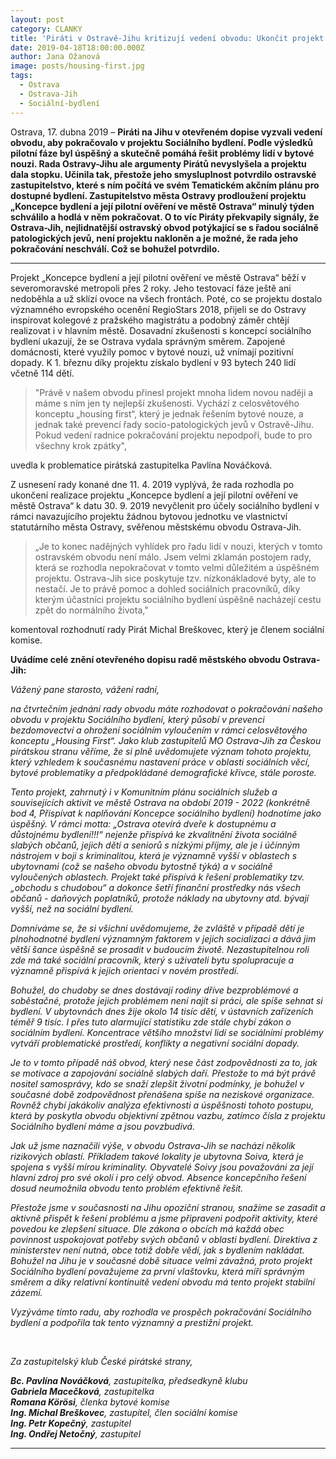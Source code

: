 ```yaml
---
layout: post
category: CLANKY
title: 'Piráti v Ostravě-Jihu kritizují vedení obvodu: Ukončit projekt Sociálního bydlení je chyba'
date: 2019-04-18T18:00:00.000Z
author: Jana Ožanová
image: posts/housing-first.jpg
tags:
  - Ostrava
  - Ostrava-Jih
  - Sociální-bydlení
---
```


Ostrava, 17. dubna 2019 – **Piráti na Jihu v otevřeném dopise vyzvali vedení obvodu, aby pokračovalo v projektu Sociálního bydlení. Podle výsledků pilotní fáze byl úspěšný a skutečně pomáhá řešit problémy lidí v bytové nouzi. Rada Ostravy-Jihu ale argumenty Pirátů nevyslyšela a projektu dala stopku. Učinila tak, přestože jeho smysluplnost potvrdilo ostravské zastupitelstvo, které s ním počítá ve svém Tematickém akčním plánu pro dostupné bydlení. Zastupitelstvo města Ostravy prodloužení projektu „Koncepce bydlení a její pilotní ověření ve městě Ostrava“ minulý týden schválilo a hodlá v něm pokračovat.  O to víc Piráty překvapily signály, že Ostrava-Jih, nejlidnatější ostravský obvod potýkající se s řadou sociálně patologických jevů, není projektu nakloněn a je možné, že rada jeho pokračování neschválí. Což se bohužel potvrdilo.**

<hr />

Projekt „Koncepce bydlení a její pilotní ověření ve městě Ostrava“ běží v severomoravské metropoli přes 2 roky. Jeho testovací fáze ještě ani nedoběhla a už sklízí ovoce na všech frontách. Poté, co se projektu dostalo významného evropského ocenění RegioStars 2018, přijeli se do Ostravy inspirovat kolegové z pražského magistrátu a podobný záměr chtějí realizovat i v hlavním městě. Dosavadní zkušenosti s koncepcí sociálního bydlení ukazují, že se Ostrava vydala správným směrem. Zapojené domácnosti, které využily pomoc v bytové nouzi, už vnímají pozitivní dopady. K 1. březnu díky projektu získalo bydlení v 93 bytech 240 lidí včetně 114 dětí.

> "Právě v našem obvodu přinesl projekt mnoha lidem novou naději a máme s ním jen ty nejlepší zkušenosti. Vychází z celosvětového  konceptu „housing first“, který je jednak řešením bytové nouze, a jednak  také prevencí řady socio-patologických jevů v Ostravě-Jihu. Pokud vedení radnice pokračování projektu nepodpoří, bude to pro všechny krok zpátky",

uvedla k problematice pirátská zastupitelka Pavlína Nováčková.

Z usnesení rady konané dne 11. 4. 2019 vyplývá, že rada rozhodla po ukončení realizace projektu „Koncepce bydlení a její pilotní ověření ve městě Ostrava“ k datu 30. 9. 2019 nevyčlenit pro účely sociálního bydlení v rámci navazujícího projektu žádnou bytovou jednotku ve vlastnictví statutárního města Ostravy, svěřenou městskému obvodu Ostrava-Jih.

> „Je to konec nadějných vyhlídek pro řadu lidí v nouzi, kterých v tomto ostravském obvodu není málo. Jsem velmi zklamán postojem rady, která se rozhodla nepokračovat v tomto velmi důležitém a úspěšném projektu. Ostrava-Jih sice poskytuje tzv. nízkonákladové byty, ale to nestačí. Je to právě pomoc a dohled sociálních pracovníků, díky kterým účastníci projektu sociálního bydlení úspěšně nacházejí cestu zpět do normálního života,"

komentoval rozhodnutí rady Pirát Michal Breškovec, který je členem sociální komise.

**Uvádíme celé znění otevřeného dopisu radě městského obvodu Ostrava-Jih:**

*Vážený pane starosto, vážení radní,*

*na čtvrtečním jednání rady obvodu máte rozhodovat o pokračování našeho obvodu v projektu Sociálního bydlení, který působí v prevenci bezdomovectví a ohrožení sociálním vyloučením v rámci celosvětového konceptu „Housing First“. Jako klub zastupitelů MO Ostrava-Jih za Českou pirátskou stranu věříme, že si plně uvědomujete význam tohoto projektu, který vzhledem k současnému nastavení práce v oblasti sociálních věcí, bytové problematiky a předpokládané demografické křivce, stále poroste.*

*Tento projekt, zahrnutý i v Komunitním plánu sociálních služeb a souvisejících aktivit ve městě Ostrava na období 2019 - 2022 (konkrétně bod 4, Přispívat k naplňování Koncepce sociálního bydlení) hodnotíme jako úspěšný. V rámci motta: „Ostrava otevírá dveře k dostupnému a důstojnému bydlení!!!“ nejenže přispívá ke zkvalitnění života sociálně slabých občanů, jejich dětí a seniorů s nízkými příjmy, ale je i účinným nástrojem v boji s kriminalitou, která je významně vyšší v oblastech s ubytovnami (což se našeho obvodu bytostně týká) a v sociálně vyloučených oblastech. Projekt také přispívá k řešení problematiky tzv. „obchodu s chudobou“ a dokonce šetří finanční prostředky nás všech občanů - daňových poplatníků, protože náklady na ubytovny atd. bývají vyšší, než na sociální bydlení.*

*Domníváme se, že si všichni uvědomujeme, že zvláště v případě dětí je plnohodnotné bydlení významným faktorem v jejich socializaci a dává jim větší šance úspěšně se prosadit v budoucím životě. Nezastupitelnou roli zde má také sociální pracovník, který s uživateli bytu spolupracuje a významně přispívá k jejich orientaci v novém prostředí.*

*Bohužel, do chudoby se dnes dostávají rodiny dříve bezproblémové a soběstačné, protože jejich problémem není najít si práci, ale spíše sehnat si bydlení. V ubytovnách dnes žije okolo 14 tisíc dětí, v ústavních zařízeních téměř 9 tisíc. I přes tuto alarmující statistiku zde stále chybí zákon o sociálním bydlení. Koncentrace většího množství lidí se sociálními problémy vytváří problematické prostředí, konflikty a  negativní sociální dopady.*

*Je to v tomto případě náš obvod, který nese část zodpovědnosti za to, jak se motivace a zapojování sociálně slabých daří. Přestože to má být právě nositel samosprávy, kdo se snaží zlepšit životní podmínky, je bohužel v současné době zodpovědnost přenášena spíše na neziskové organizace. Rovněž chybí jakákoliv analýza efektivnosti a úspěšnosti tohoto postupu, která by poskytla obvodu objektivní zpětnou vazbu, zatímco čísla z projektu Sociálního bydlení máme a jsou povzbudivá.*

*Jak už jsme naznačili výše, v obvodu Ostrava-Jih se nachází několik rizikových oblastí. Příkladem takové lokality je ubytovna Soiva, která je spojena s vyšší mírou kriminality. Obyvatelé Soivy jsou považováni za její hlavní zdroj pro své okolí i pro celý obvod. Absence koncepčního řešení dosud neumožnila obvodu tento problém efektivně řešit.*

*Přestože jsme v současnosti na Jihu opoziční stranou, snažíme se zasadit a aktivně přispět k řešení problému a jsme připraveni podpořit aktivity, které povedou ke zlepšení situace. Dle zákona o obcích má každá obec povinnost uspokojovat potřeby svých občanů v oblasti bydlení. Direktiva z ministerstev není nutná, obce totiž dobře vědí, jak s bydlením nakládat. Bohužel na Jihu je v současné době situace velmi závažná, proto projekt Sociálního bydlení považujeme za první vlaštovku, která míří správným směrem a díky relativní kontinuitě vedení obvodu má tento projekt stabilní zázemí.*

*Vyzýváme tímto radu, aby rozhodla ve prospěch pokračování Sociálního bydlení a podpořila tak tento významný a prestižní projekt.*

&nbsp;

*Za zastupitelský klub České pirátské strany,*

***Bc. Pavlína Nováčková**, zastupitelka, předsedkyně klubu*<br/>
***Gabriela Macečková**, zastupitelka*<br/>
***Romana Körösi**, členka bytové komise*<br/>
***Ing. Michal Breškovec**, zastupitel, člen sociální komise*<br/>
***Ing. Petr Kopečný**, zastupitel*<br/>
***Ing. Ondřej Netočný**, zastupitel*

- - -
